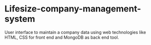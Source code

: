 # Lifesize-company-management-system
User interface to maintain a company data using web technologies like HTML, CSS for front end and MongoDB as back end tool.
